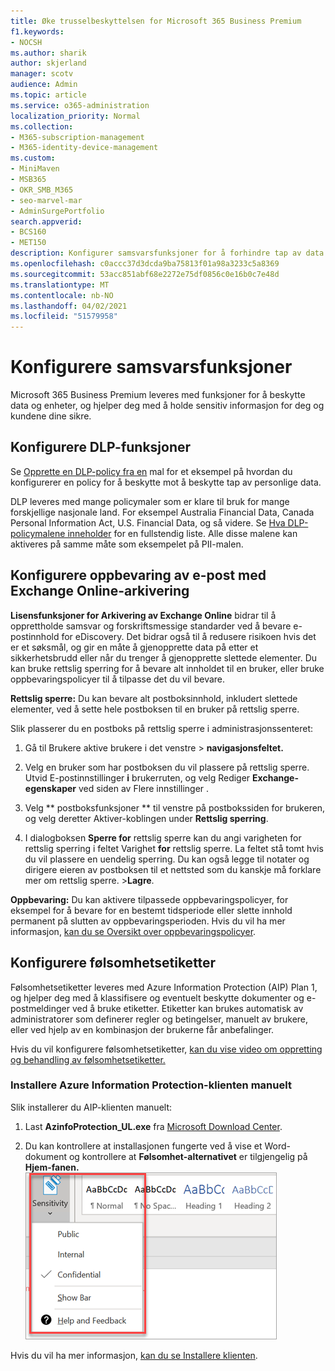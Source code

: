 ```yaml
---
title: Øke trusselbeskyttelsen for Microsoft 365 Business Premium
f1.keywords:
- NOCSH
ms.author: sharik
author: skjerland
manager: scotv
audience: Admin
ms.topic: article
ms.service: o365-administration
localization_priority: Normal
ms.collection:
- M365-subscription-management
- M365-identity-device-management
ms.custom:
- MiniMaven
- MSB365
- OKR_SMB_M365
- seo-marvel-mar
- AdminSurgePortfolio
search.appverid:
- BCS160
- MET150
description: Konfigurer samsvarsfunksjoner for å forhindre tap av data og bidra til å holde sensitiv informasjon for deg og kundene dine sikre.
ms.openlocfilehash: c0accc37d3dcda9ba75813f01a98a3233c5a8369
ms.sourcegitcommit: 53acc851abf68e2272e75df0856c0e16b0c7e48d
ms.translationtype: MT
ms.contentlocale: nb-NO
ms.lasthandoff: 04/02/2021
ms.locfileid: "51579958"
---
```

# <a name="set-up-compliance-features"></a>Konfigurere samsvarsfunksjoner

Microsoft 365 Business Premium leveres med funksjoner for å beskytte data og enheter, og hjelper deg med å holde sensitiv informasjon for deg og kundene dine sikre.

## <a name="set-up-dlp-features"></a>Konfigurere DLP-funksjoner

Se [Opprette en DLP-policy fra en](../compliance/create-a-dlp-policy-from-a-template.md) mal for et eksempel på hvordan du konfigurerer en policy for å beskytte mot å beskytte tap av personlige data. 
  
DLP leveres med mange policymaler som er klare til bruk for mange forskjellige nasjonale land. For eksempel Australia Financial Data, Canada Personal Information Act, U.S. Financial Data, og så videre. Se [Hva DLP-policymalene inneholder](../compliance/what-the-dlp-policy-templates-include.md) for en fullstendig liste. Alle disse malene kan aktiveres på samme måte som eksempelet på PII-malen. 
  
## <a name="set-up-email-retention-with-exchange-online-archiving"></a>Konfigurere oppbevaring av e-post med Exchange Online-arkivering

 **Lisensfunksjoner for Arkivering av Exchange Online** bidrar til å opprettholde samsvar og forskriftsmessige standarder ved å bevare e-postinnhold for eDiscovery. Det bidrar også til å redusere risikoen hvis det er et søksmål, og gir en måte å gjenopprette data på etter et sikkerhetsbrudd eller når du trenger å gjenopprette slettede elementer. Du kan bruke rettslig sperring for å bevare alt innholdet til en bruker, eller bruke oppbevaringspolicyer til å tilpasse det du vil bevare.
  
**Rettslig sperre:** Du kan bevare alt postboksinnhold, inkludert slettede elementer, ved å sette hele postboksen til en bruker på rettslig sperre. 
    
Slik plasserer du en postboks på rettslig sperre i administrasjonssenteret:
    
1. Gå til Brukere aktive  brukere i det venstre \> **navigasjonsfeltet.**
    
2. Velg en bruker som har postboksen du vil plassere på rettslig sperre. Utvid E-postinnstillinger **i** brukerruten, og velg Rediger **Exchange-egenskaper** ved siden av Flere innstillinger . 
    
3. Velg ** postboksfunksjoner ** til venstre på postbokssiden for brukeren,  og velg deretter Aktiver-koblingen under **Rettslig sperring**.
    
4. I dialogboksen **Sperre for** rettslig sperre kan du angi varigheten for rettslig sperring i feltet Varighet **for** rettslig sperre. La feltet stå tomt hvis du vil plassere en uendelig sperring. Du kan også legge til notater og dirigere eieren av postboksen til et nettsted som du kanskje må forklare mer om rettslig sperre. \>**Lagre**.
    
**Oppbevaring:** Du kan aktivere tilpassede oppbevaringspolicyer, for eksempel for å bevare for en bestemt tidsperiode eller slette innhold permanent på slutten av oppbevaringsperioden. Hvis du vil ha mer informasjon, [kan du se Oversikt over oppbevaringspolicyer](../compliance/retention.md).

## <a name="set-up-sensitivity-labels"></a>Konfigurere følsomhetsetiketter

Følsomhetsetiketter leveres med Azure Information Protection (AIP) Plan 1, og hjelper deg med å klassifisere og eventuelt beskytte dokumenter og e-postmeldinger ved å bruke etiketter. Etiketter kan brukes automatisk av administratorer som definerer regler og betingelser, manuelt av brukere, eller ved hjelp av en kombinasjon der brukerne får anbefalinger.

Hvis du vil konfigurere følsomhetsetiketter, [kan du vise video om oppretting og behandling av følsomhetsetiketter.](https://support.microsoft.com/office/2fb96b54-7dd2-4f0c-ac8d-170790d4b8b9)



### <a name="install-the-azure-information-protection-client-manually"></a>Installere Azure Information Protection-klienten manuelt

Slik installerer du AIP-klienten manuelt:

1. Last **AzinfoProtection_UL.exe** fra [Microsoft Download Center](https://www.microsoft.com/download/details.aspx?id=53018).
 
2. Du kan kontrollere at installasjonen fungerte ved å vise et Word-dokument og kontrollere at **Følsomhet-alternativet** er tilgjengelig på **Hjem-fanen.**
<br/>![Rullegardinmenyen Beskyttelse-fanen i et Word-dokument.](../media/word-sensitivity.png)

Hvis du vil ha mer informasjon, [kan du se Installere klienten](/azure/information-protection/infoprotect-tutorial-step3).